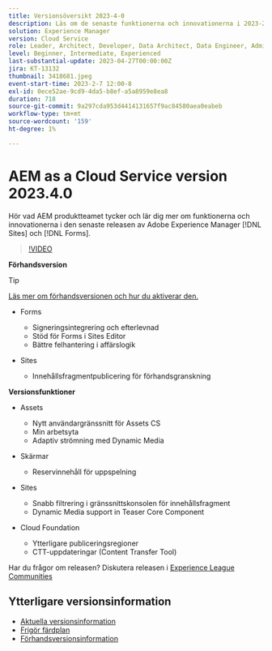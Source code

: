 ```yaml
---
title: Versionsöversikt 2023-4-0
description: Läs om de senaste funktionerna och innovationerna i 2023-2-0-utgåvan av Adobe Experience Manager [!DNL Forms] och [!DNL Sites].
solution: Experience Manager
version: Cloud Service
role: Leader, Architect, Developer, Data Architect, Data Engineer, Admin, User
level: Beginner, Intermediate, Experienced
last-substantial-update: 2023-04-27T00:00:00Z
jira: KT-13132
thumbnail: 3418681.jpeg
event-start-time: 2023-2-7 12:00-8
exl-id: 0ece52ae-9cd9-4da5-b8ef-a5a8959e8ea8
duration: 718
source-git-commit: 9a297cda953d4414131657f9ac84580aea0eabeb
workflow-type: tm+mt
source-wordcount: '159'
ht-degree: 1%

---
```


# AEM as a Cloud Service version 2023.4.0

Hör vad AEM produktteamet tycker och lär dig mer om funktionerna och innovationerna i den senaste releasen av Adobe Experience Manager [!DNL Sites] och [!DNL Forms].

>[!VIDEO](https://video.tv.adobe.com/v/3418681/?learn=on)

**Förhandsversion**

>[!TIP]
>
>[Läs mer om förhandsversionen och hur du aktiverar den.](https://experienceleague.adobe.com/docs/experience-manager-cloud-service/content/release-notes/prerelease.html)

* Forms
   * Signeringsintegrering och efterlevnad
   * Stöd för Forms i Sites Editor
   * Bättre felhantering i affärslogik

* Sites
   * Innehållsfragmentpublicering för förhandsgranskning

**Versionsfunktioner**

* Assets
   * Nytt användargränssnitt för Assets CS
   * Min arbetsyta
   * Adaptiv strömning med Dynamic Media

* Skärmar
   * Reservinnehåll för uppspelning

* Sites
   * Snabb filtrering i gränssnittskonsolen för innehållsfragment
   * Dynamic Media support in Teaser Core Component

* Cloud Foundation
   * Ytterligare publiceringsregioner
   * CTT-uppdateringar (Content Transfer Tool)


Har du frågor om releasen?  Diskutera releasen i [Experience League Communities](https://adobe.ly/43FGHk0)


## Ytterligare versionsinformation

* [Aktuella versionsinformation](https://experienceleague.adobe.com/docs/experience-manager-cloud-service/content/release-notes/home.html)
* [Frigör färdplan](https://experienceleague.adobe.com/docs/experience-manager-release-information/aem-release-updates/update-releases-roadmap.html)
* [Förhandsversionsinformation](https://experienceleague.adobe.com/docs/experience-manager-cloud-service/content/release-notes/prerelease.html)
